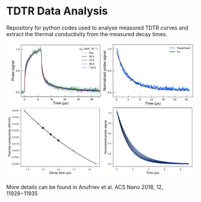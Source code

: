 # TDTR Data Analysis
Repository for python codes used to analyse measured TDTR curves and extract the thermal conductivity from the measured decay times.

![screenshot](screen.png)

More details can be found in Anufriev et al. ACS Nano 2018, 12, 11928−11935
